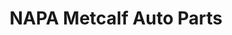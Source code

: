 ---
title: "NAPA Metcalf Auto Parts"
url: /carthage/napa-metcalf-auto-parts/
shop: Autowerkstatt
---